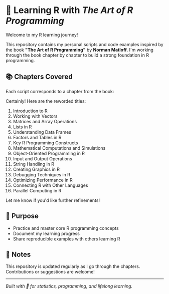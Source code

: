 # 📘 Learning R with *The Art of R Programming*

Welcome to my R learning journey!

This repository contains my personal scripts and code examples inspired by the book **"The Art of R Programming"** by **Norman Matloff**. I'm working through the book chapter by chapter to build a strong foundation in R programming.

## 📚 Chapters Covered

Each script corresponds to a chapter from the book:

Certainly! Here are the reworded titles:

1. Introduction to R
2. Working with Vectors
3. Matrices and Array Operations
4. Lists in R
5. Understanding Data Frames
6. Factors and Tables in R
7. Key R Programming Constructs
8. Mathematical Computations and Simulations
9. Object-Oriented Programming in R
10. Input and Output Operations
11. String Handling in R
12. Creating Graphics in R
13. Debugging Techniques in R
14. Optimizing Performance in R
15. Connecting R with Other Languages
16. Parallel Computing in R

Let me know if you'd like further refinements!
## 🎯 Purpose

- Practice and master core R programming concepts  
- Document my learning progress  
- Share reproducible examples with others learning R

## 🧠 Notes

This repository is updated regularly as I go through the chapters. Contributions or suggestions are welcome!

---

*Built with 💙 for statistics, programming, and lifelong learning.*
